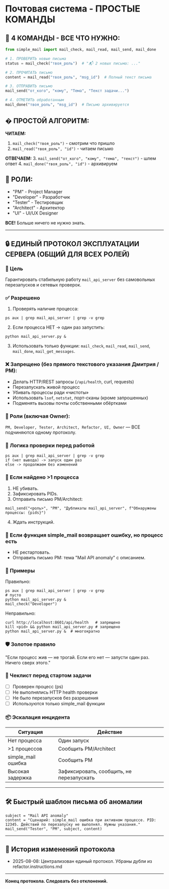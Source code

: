 #  Почтовая система - ПРОСТЫЕ КОМАНДЫ

## 🚀 4 КОМАНДЫ - ВСЕ ЧТО НУЖНО:

```python
from simple_mail import mail_check, mail_read, mail_send, mail_done

# 1. ПРОВЕРИТЬ новые письма
status = mail_check("твоя_роль")  # "📬 2 новых письма: ..."

# 2. ПРОЧИТАТЬ письмо
content = mail_read("твоя_роль", "msg_id")  # Полный текст письма

# 3. ОТПРАВИТЬ письмо
mail_send("от_кого", "кому", "Тема", "Текст задачи...")

# 4. ОТМЕТИТЬ обработанным
mail_done("твоя_роль", "msg_id")  # Письмо архивируется
```

## � ПРОСТОЙ АЛГОРИТМ:

**ЧИТАЕМ:**
1. `mail_check("твоя_роль")` - смотрим что пришло
2. `mail_read("твоя_роль", "id")` - читаем письмо

**ОТВЕЧАЕМ:**
3. `mail_send("от_кого", "кому", "тема", "текст")` - шлем ответ
4. `mail_done("твоя_роль", "id")` - архивируем

## 🎯 РОЛИ:
- "PM" - Project Manager
- "Developer" - Разработчик  
- "Tester" - Тестировщик
- "Architect" - Архитектор
- "UI" - UI/UX Designer

**ВСЕ!** Больше ничего не нужно знать.

---
## 🔒 ЕДИНЫЙ ПРОТОКОЛ ЭКСПЛУАТАЦИИ СЕРВЕРА (ОБЩИЙ ДЛЯ ВСЕХ РОЛЕЙ)

### 🎯 Цель
Гарантировать стабильную работу `mail_api_server` без самовольных перезапусков и сетевых проверок.

### ✅ Разрешено
1. Проверять наличие процесса:
```
ps aux | grep mail_api_server | grep -v grep
```
2. Если процесса НЕТ → один раз запустить:
```
python mail_api_server.py &
```
3. Использовать только функции:
`mail_check`, `mail_read`, `mail_send`, `mail_done`, `mail_get_messages`.

### ❌ Запрещено (без прямого текстового указания Дмитрия / PM):
- Делать HTTP/REST запросы (`/api/health`, curl, requests)
- Перезапускать живой процесс
- Убивать процессы ради «чистоты»
- Использовать `lsof`, `netstat`, порт-сканы (кроме запрошенных)
- Подменять вызовы почты собственными обёртками

### 🧍 Роли (включая Owner):
`PM, Developer, Tester, Architect, Refactor, UI, Owner` — ВСЕ подчиняются одному протоколу.

### 🧪 Логика проверки перед работой
```
ps aux | grep mail_api_server | grep -v grep
if (нет вывода) -> запуск один раз
else -> продолжаем без изменений
```

### 🔁 Если найдено >1 процесса
1. НЕ убивать.
2. Зафиксировать PIDs.
3. Отправить письмо PM/Architect:
```
mail_send("<роль>", "PM", "Дубликаты mail_api_server", f"Обнаружены процессы: {pids}")
```
4. Ждать инструкций.

### 🚫 Если функция simple_mail возвращает ошибку, но процесс есть
- НЕ рестартовать.
- Отправить письмо PM: тема "Mail API anomaly" с описанием.

### 🧷 Примеры
Правильно:
```
ps aux | grep mail_api_server | grep -v grep
# пусто
python mail_api_server.py &
mail_check("Developer")
```
Неправильно:
```
curl http://localhost:8601/api/health   # запрещено
kill <pid> && python mail_api_server.py # запрещено
python mail_api_server.py &  # многократно
```

### 🛡 Золотое правило
"Если процесс жив — не трогай. Если его нет — запусти один раз. Ничего сверх этого." 

### 🧭 Чеклист перед стартом задачи
- [ ] Проверен процесс (ps)
- [ ] Не выполнялись HTTP health проверки
- [ ] Не было перезапусков без разрешения
- [ ] Используются только simple_mail функции

### 📦 Эскалация инцидента
| Ситуация | Действие |
|----------|----------|
| Нет процесса | Один запуск |
| >1 процессов | Сообщить PM/Architect |
| simple_mail ошибка | Сообщить PM |
| Высокая задержка | Зафиксировать, сообщить, не перезапускать |

---
## 🛠 Быстрый шаблон письма об аномалии
```
subject = "Mail API anomaly"
content = "Сценарий: simple_mail ошибка при активном процессе. PID: 12345. Действий по перезапуску не выполнял. Нужны указания."
mail_send("Tester", "PM", subject, content)
```

---
## 🧾 История изменений протокола
- 2025-08-08: Централизован единый протокол. Убраны дубли из refactor.instructions.md

---
**Конец протокола. Следовать без отклонений.**